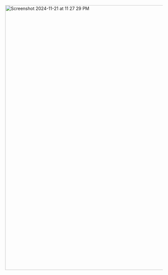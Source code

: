 <img width="846" alt="Screenshot 2024-11-21 at 11 27 29 PM" src="https://github.com/user-attachments/assets/1cb07c17-af25-4fad-81d2-777fcc0ff10a">
